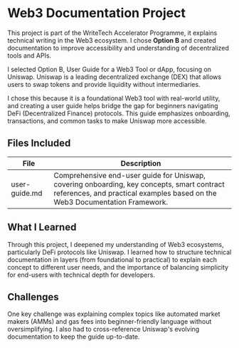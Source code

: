 # Web3 Documentation Project

This project is part of the WriteTech Accelerator Programme, it explains technical writing in the Web3 ecosystem. I chose **Option B** and created documentation to improve accessibility and understanding of decentralized tools and APIs.

I selected Option B, User Guide for a Web3 Tool or dApp, focusing on Uniswap. Uniswap is a leading decentralized exchange (DEX) that allows users to swap tokens and provide liquidity without intermediaries. 

I chose this because it is a foundational Web3 tool with real-world utility, and creating a user guide helps bridge the gap for beginners navigating DeFi (Decentralized Finance) protocols. This guide emphasizes onboarding, transactions, and common tasks to make Uniswap more accessible.

## Files Included

| File            | Description |
|-----------------|-------------|
| user-guide.md   | Comprehensive end-user guide for Uniswap, covering onboarding, key concepts, smart contract references, and practical examples based on the Web3 Documentation Framework. |

## What I Learned
Through this project, I deepened my understanding of Web3 ecosystems, particularly DeFi protocols like Uniswap. I learned how to structure technical documentation in layers (from foundational to practical) to explain each concept to different user needs, and the importance of balancing simplicity for end-users with technical depth for developers.

 
## Challenges
One key challenge was explaining complex topics like automated market makers (AMMs) and gas fees into beginner-friendly language without oversimplifying. I also had to cross-reference Uniswap's evolving documentation to keep the guide up-to-date.


